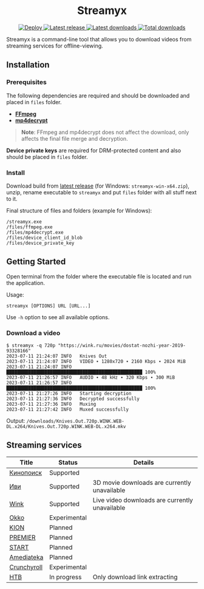 <h1 align="center">Streamyx</h1>

<div align="center">
  <a href="https://github.com/vitalygashkov/streamyx/releases">
    <img src="https://img.shields.io/github/actions/workflow/status/vitalygashkov/streamyx/publish.yml?branch=main&logo=github" alt="Deploy">
  </a>
  <a href="https://github.com/vitalygashkov/streamyx/releases">
    <img src="https://img.shields.io/github/release/vitalygashkov/streamyx.svg" alt="Latest release">
  </a>
  <a href="https://github.com/vitalygashkov/streamyx/releases">
    <img src="https://img.shields.io/github/downloads/vitalygashkov/streamyx/latest/total" alt="Latest downloads">
  </a>
  <a href="https://github.com/vitalygashkov/streamyx/releases">
    <img src="https://img.shields.io/github/downloads/vitalygashkov/streamyx/total" alt="Total downloads">
  </a>
</div>

Streamyx is a command-line tool that allows you to download videos from streaming services for offline-viewing.

## Installation

### Prerequisites

The following dependencies are required and should be downloaded and placed in `files` folder.

- **[FFmpeg](https://ffmpeg.org/download.html)**
- **[mp4decrypt](https://www.bento4.com/downloads/)**

> **Note**: FFmpeg and mp4decrypt does not affect the download, only affects the final file merge and decryption.

**Device private keys** are required for DRM-protected content and also should be placed in `files` folder.

### Install

Download build from [latest release](https://github.com/vitalygashkov/streamyx/releases/latest) (for Windows: `streamyx-win-x64.zip`), unzip, rename executable to `streamyx` and put `files` folder with all stuff next to it.

Final structure of files and folders (example for Windows):

```
/streamyx.exe
/files/ffmpeg.exe
/files/mp4decrypt.exe
/files/device_client_id_blob
/files/device_private_key
```

## Getting Started

Open terminal from the folder where the executable file is located and run the application.

Usage:

```
streamyx [OPTIONS] URL [URL...]
```

Use `-h` option to see all available options.

### Download a video

```console
$ streamyx -q 720p "https://wink.ru/movies/dostat-nozhi-year-2019-93328166"
2023-07-11 21:24:07 INFO   Knives Out
2023-07-11 21:24:07 INFO   VIDEO ∙ 1280x720 ∙ 2160 Kbps ∙ 2024 MiB
2023-07-11 21:24:07 INFO   ██████████████████████████████████████████████████ 100%
2023-07-11 21:26:57 INFO   AUDIO ∙ 48 kHz ∙ 320 Kbps ∙ 300 MiB
2023-07-11 21:26:57 INFO   ██████████████████████████████████████████████████ 100%
2023-07-11 21:27:26 INFO   Starting decryption
2023-07-11 21:27:36 INFO   Decrypted successfully
2023-07-11 21:27:36 INFO   Muxing
2023-07-11 21:27:42 INFO   Muxed successfully
```

Output: `/downloads/Knives.Out.720p.WINK.WEB-DL.x264/Knives.Out.720p.WINK.WEB-DL.x264.mkv`

## Streaming services

| Title                                    | Status       | Details                                        |
| ---------------------------------------- | ------------ | ---------------------------------------------- |
| [Кинопоиск](https://hd.kinopoisk.ru/)    | Supported    |                                                |
| [Иви](https://www.ivi.ru/)               | Supported    | 3D movie downloads are currently unavailable   |
| [Wink](https://wink.ru/)                 | Supported    | Live video downloads are currently unavailable |
| [Okko](https://okko.tv/)                 | Experimental |                                                |
| [KION](https://kion.ru/)                 | Planned      |                                                |
| [PREMIER](https://premier.one/)          | Planned      |                                                |
| [START](https://start.ru/)               | Planned      |                                                |
| [Amediateka](https://www.amediateka.ru/) | Planned      |                                                |
| [Crunchyroll](https://crunchyroll.com/)  | Experimental |                                                |
| [НТВ](https://www.ntv.ru/)               | In progress  | Only download link extracting                  |
